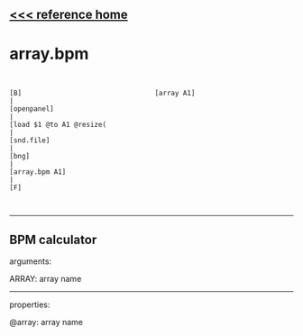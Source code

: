 [<<< reference home](ceammc_lib.md)
---

# array.bpm

```


[B]                                 [array A1]
|
[openpanel]
|
[load $1 @to A1 @resize(
|
[snd.file]
|
[bng]
|
[array.bpm A1]
|
[F]

            
```
---
BPM calculator
---
arguments:

ARRAY: array name<br>

---
properties:

@array: array name<br>

